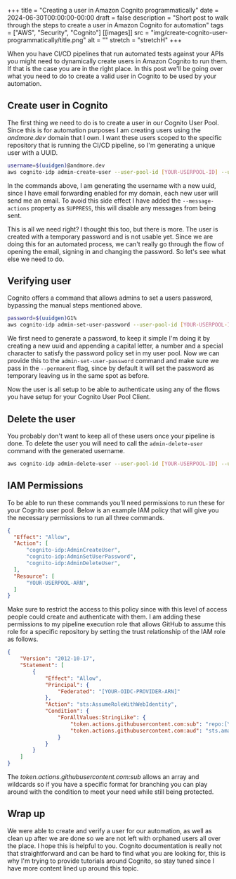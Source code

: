 +++
title = "Creating a user in Amazon Cognito programmatically"
date = 2024-06-30T00:00:00-00:00
draft = false
description = "Short post to walk through the steps to create a user in Amazon Cognito for automation"
tags = ["AWS", "Security", "Cognito"]
[[images]]
  src = "img/create-cognito-user-programmatically/title.png"
  alt = ""
  stretch = "stretchH"
+++

When you have CI/CD pipelines that run automated tests against your APIs you might need to dynamically create users in Amazon Cognito to run them. If that is the case you are in the right place. In this post we'll be going over what you need to do to create a valid user in Cognito to be used by your automation.

## Create user in Cognito
The first thing we need to do is to create a user in our Cognito User Pool. Since this is for automation purposes I am creating users using the *andmore.dev* domain that I own. I want these users scoped to the specific repository that is running the CI/CD pipeline, so I'm generating a unique user with a UUID.

```bash
username=$(uuidgen)@andmore.dev
aws cognito-idp admin-create-user --user-pool-id [YOUR-USERPOOL-ID] --username $username --message-action SUPPRESS
```
In the commands above, I am generating the username with a new uuid, since I have email forwarding enabled for my domain, each new user will send me an email. To avoid this side effect I have added the `--message-actions` property as `SUPPRESS`, this will disable any messages from being sent.

This is all we need right? I thought this too, but there is more. The user is created with a temporary password and is not usable yet. Since we are doing this for an automated process, we can't really go through the flow of opening the email, signing in and changing the password. So let's see what else we need to do.

## Verifying user
Cognito offers a command that allows admins to set a users password, bypassing the manual steps mentioned above.

```bash
password=$(uuidgen)G1%
aws cognito-idp admin-set-user-password --user-pool-id [YOUR-USERPOOL-ID] --username $username  --password $password --permanent
```
We first need to generate a password, to keep it simple I'm doing it by creating a new uuid and appending a capital letter, a number and a special character to satisfy the password policy set in my user pool. Now we can provide this to the `admin-set-user-password` command and make sure we pass in the `--permanent` flag, since by default it will set the password as temporary leaving us in the same spot as before.

Now the user is all setup to be able to authenticate using any of the flows you have setup for your Cognito User Pool Client.

## Delete the user
You probably don't want to keep all of these users once your pipeline is done. To delete the user you will need to call the `admin-delete-user` command with the generated username. 
```bash
aws cognito-idp admin-delete-user --user-pool-id [YOUR-USERPOOL-ID] --username $username
```

## IAM Permissions
To be able to run these commands you'll need permissions to run these for your Cognito user pool. Below is an example IAM policy that will give you the necessary permissions to run all three commands. 
```json
{
  "Effect": "Allow",
  "Action": [
      "cognito-idp:AdminCreateUser",
      "cognito-idp:AdminSetUserPassword",
      "cognito-idp:AdminDeleteUser",
  ],
  "Resource": [
      "YOUR-USERPOOL-ARN",
  ]
}
```

Make sure to restrict the access to this policy since with this level of access people could create and authenticate with them. I am adding these permissions to my pipeline execution role that allows GitHub to assume this role for a specific repository by setting the trust relationship of the IAM role as follows.

```json
{
    "Version": "2012-10-17",
    "Statement": [
        {
            "Effect": "Allow",
            "Principal": {
                "Federated": "[YOUR-OIDC-PROVIDER-ARN]"
            },
            "Action": "sts:AssumeRoleWithWebIdentity",
            "Condition": {
                "ForAllValues:StringLike": {
                    "token.actions.githubusercontent.com:sub": "repo:[YOUR-ORG]/[YOUR-REPOSITORY]:ref:refs/heads/[ALLOWED-BRANCH]",
                    "token.actions.githubusercontent.com:aud": "sts.amazonaws.com"
                }
            }
        }
    ]
}
```

The *token.actions.githubusercontent.com:sub* allows an array and wildcards so if you have a specific format for branching you can play around with the condition to meet your need while still being protected.

## Wrap up
We were able to create and verify a user for our automation, as well as clean up after we are done so we are not left with orphaned users all over the place.
I hope this is helpful to you. Cognito documentation is really not that straightforward and can be hard to find what you are looking for, this is why I'm trying to provide tutorials around Cognito, so stay tuned since I have more content lined up around this topic.